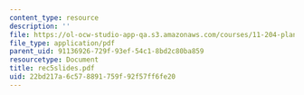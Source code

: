 ```yaml
---
content_type: resource
description: ''
file: https://ol-ocw-studio-app-qa.s3.amazonaws.com/courses/11-204-planning-communications-and-digital-media-fall-2004/22bd217a6c578891759f92f57ff6fe20_rec5slides.pdf
file_type: application/pdf
parent_uid: 91136926-729f-93ef-54c1-8bd2c80ba859
resourcetype: Document
title: rec5slides.pdf
uid: 22bd217a-6c57-8891-759f-92f57ff6fe20
---
```

